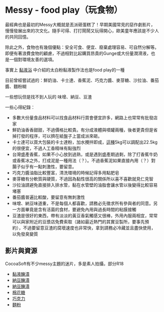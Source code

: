Messy - food play（玩食物）
=====
最經典也是最初的Messy大概就是丟派砸蛋糕了！早期美國常見的惡作劇影片，慢慢發展出來的次文化。隨手可得、打打鬧鬧又玩得開心，歐美童年應該是不少人的共同回憶。

除此之外，食物也有幾個優點：安全可食、便宜、廢棄處理容易、可自然分解等。即便有著浪費食物的顧慮，不過相對比起購買昂貴的Gunge或大份量潤滑液，也是一個對環境友善的選項。

事實上 [黏液浴](slime_bath.md) 中介紹的太白粉黏液製作法也是food play的一種

目前曾經嘗試過的：鮮奶油、卡士達、香蕉泥、巧克力醬、麥芽糖、沙拉油、番茄醬、麵粉糊

一些想玩但是找不到人玩的 味增、納豆、豆渣

一些心得紀錄：

* 多數大份量食品材料可以找食品材料行買會便宜許多，網路上也常常有批發店家
* 鮮奶油香香甜甜，不過價格比較貴。有分成液體與噴罐兩種，後者更貴但是省掉打發的程序，可以擠在紙盤子上當成派來砸。
* 卡士達可以買大包裝的卡士達粉，加水攪拌即成，[這種](https://shopee.tw/product/4250888/30280510?smtt=0.9373173-1626773647.9)5kg可以調配出22.5kg的很便宜，不過人工香精味有點強烈
* 台灣盛產香蕉，如果不小心放到過熟，或是遇到盛產期過剩，除了打香蕉牛奶或香蕉冰之外，打成泥是一種用法（？）。不過香蕉泥如果直接內用（？）對腸子似乎有一點刺激性，要留意。
* 巧克力醬油脂比較豐富，清洗環境的時候記得多用點肥皂
* 麥芽糖有分軟質與硬質，不過因為黏性很高的關係所以喜不喜歡就見仁見智
* 沙拉油請避免直接排入排水管，黏在水管壁的油脂會讓水管以後變得比較容易堵塞
* 番茄醬普遍比較酸，要留意有無刺激性
* 味增、納豆味道重，不是每個人都喜歡，請務必先徵求所有參與者的同意。另一方面畢竟是含有活菌的食材，要避免內用與過長時間的粘膜接觸
* 豆渣是很好的東西，帶有淡淡的黃豆香氣觸感又很棒，外用內服兩相宜，常常可以與家附近的豆漿店免費索取（諸如最近熱門的其實豆製所，要事先預約），不過要留意豆渣的腐壞速度也非常快，拿到請務必冷藏並且盡快使用，以免發臭變質

## 影片與資源

CocoaSoft有不少messy主題的迷片，多是素人拍攝，部分R18
* [黏液醃漬](https://www.talaat.net/index.php?route=product/product&product_id=1337)
* [納豆醃漬](https://www.talaat.net/index.php?route=product/product&path=77&product_id=841) 
* [納豆醃漬](https://www.talaat.net/index.php?route=product/product&path=66&product_id=393)
* [棉花糖](https://www.talaat.net/index.php?route=product/product&path=77&product_id=682) 
* [巧克力](https://www.talaat.net/index.php?route=product/product&path=77&product_id=247) 
* [麵粉](https://www.talaat.net/index.php?route=product/product&product_id=250)
